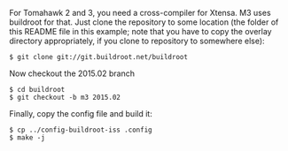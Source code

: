 For Tomahawk 2 and 3, you need a cross-compiler for Xtensa. M3 uses buildroot for that. Just clone
the repository to some location (the folder of this README file in this example; note that you have
to copy the overlay directory appropriately, if you clone to repository to somewhere else):

    $ git clone git://git.buildroot.net/buildroot

Now checkout the 2015.02 branch

    $ cd buildroot
    $ git checkout -b m3 2015.02

Finally, copy the config file and build it:

    $ cp ../config-buildroot-iss .config
    $ make -j
